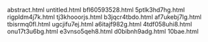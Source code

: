 abstract.html
untitled.html
bfl60593528.html
5ptlk3hd7hg.html
rigpldm4j7k.html
tj3khooorjs.html
b3jqcr4tbdo.html
af7ukebj7lg.html
tbisrmq0fl.html
ugcjifu7ej.html
a6itajf982g.html
4tdf058uhi8.html
onu17t3u6bg.html
e3vnso5qeh8.html
d0bibnh9adg.html
10bae.html